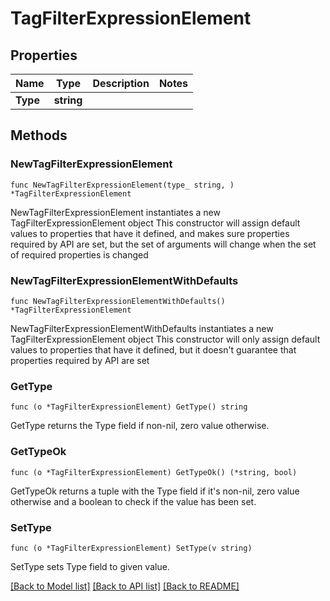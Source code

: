 # TagFilterExpressionElement

## Properties

Name | Type | Description | Notes
------------ | ------------- | ------------- | -------------
**Type** | **string** |  | 

## Methods

### NewTagFilterExpressionElement

`func NewTagFilterExpressionElement(type_ string, ) *TagFilterExpressionElement`

NewTagFilterExpressionElement instantiates a new TagFilterExpressionElement object
This constructor will assign default values to properties that have it defined,
and makes sure properties required by API are set, but the set of arguments
will change when the set of required properties is changed

### NewTagFilterExpressionElementWithDefaults

`func NewTagFilterExpressionElementWithDefaults() *TagFilterExpressionElement`

NewTagFilterExpressionElementWithDefaults instantiates a new TagFilterExpressionElement object
This constructor will only assign default values to properties that have it defined,
but it doesn't guarantee that properties required by API are set

### GetType

`func (o *TagFilterExpressionElement) GetType() string`

GetType returns the Type field if non-nil, zero value otherwise.

### GetTypeOk

`func (o *TagFilterExpressionElement) GetTypeOk() (*string, bool)`

GetTypeOk returns a tuple with the Type field if it's non-nil, zero value otherwise
and a boolean to check if the value has been set.

### SetType

`func (o *TagFilterExpressionElement) SetType(v string)`

SetType sets Type field to given value.



[[Back to Model list]](../README.md#documentation-for-models) [[Back to API list]](../README.md#documentation-for-api-endpoints) [[Back to README]](../README.md)


